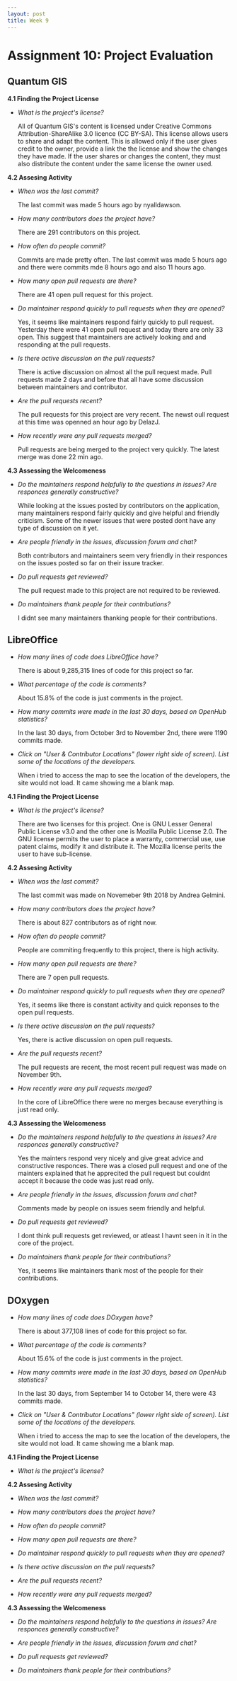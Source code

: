 ```yaml
---
layout: post
title: Week 9
---
```

# Assignment 10: Project Evaluation

## Quantum GIS
__4.1 Finding the Project License__

- _What is the project's license?_

   All of Quantum GIS's content is licensed under Creative Commons Attribution-ShareAlike 3.0 licence (CC BY-SA). This license allows users to share and adapt the content. This is allowed only if the user gives credit to the owner, provide a link the the license and show the changes they have made. If the user shares or changes the content, they must also distribute the content under the same license the owner used.
   
__4.2 Assesing Activity__

- _When was the last commit?_

   The last commit was made 5 hours ago by nyalldawson.

- _How many contributors does the project have?_

   There are 291 contributors on this project.

- _How often do people commit?_

   Commits are made pretty often. The last commit was made 5 hours ago and there were commits mde 8 hours ago and also 11 hours ago.

- _How many open pull requests are there?_

   There are 41 open pull request for this project.

- _Do maintainer respond quickly to pull requests when they are opened?_

   Yes, it seems like maintainers respond fairly quickly to pull request. Yesterday there were 41 open pull request and today there are only 33 open. This suggest that maintainers are actively looking and and responding at the pull requests.

- _Is there active discussion on the pull requests?_

   There is active discussion on almost all the pull request made. Pull requests made 2 days and before that all have some discussion between maintainers and contributor.

- _Are the pull requests recent?_

   The pull requests for this project are very recent. The newst oull request at this time was openned an hour ago by DelazJ.

- _How recently were any pull requests merged?_

   Pull requests are being merged to the project very quickly. The latest merge was done 22 min ago.

__4.3 Assessing the Welcomeness__

- _Do the maintainers respond helpfully to the questions in issues? Are responces generally constructive?_

   While looking at the issues posted by contributors on the application, many maintainers respond fairly quickly and give helpful and friendly criticism. Some of the newer issues that were posted dont have any type of discussion on it yet.

- _Are people friendly in the issues, discussion forum and chat?_

   Both contributors and maintainers seem very friendly in their responces on the issues posted so far on their issure tracker.

- _Do pull requests get reviewed?_

   The pull request made to this project are not required to be reviewed.

- _Do maintainers thank people for their contributions?_

   I didnt see many maintainers thanking people for their contributions.

## LibreOffice

- _How many lines of code does LibreOffice have?_

   There is about 9,285,315 lines of code for this project so far.
 
- _What percentage of the code is comments?_

   About 15.8% of the code is just comments in the project.
 
- _How many commits were made in the last 30 days, based on OpenHub statistics?_

   In the last 30 days, from October 3rd to November 2nd,  there were 1190 commits made.
 
- _Click on "User & Contributor Locations" (lower right side of screen). List some of the locations of
the developers._
   
   When i tried to access the map to see the location of the developers, the site would not load. It came showing me a blank map.

__4.1 Finding the Project License__

- _What is the project's license?_

   There are two licenses for this project. One is GNU Lesser General Public License v3.0 and the other one is Mozilla Public License 2.0. The GNU license permits the user to place a warranty, commercial use, use patent claims, modify it and distribute it. The Mozilla license perits the user to have sub-license.
   
__4.2 Assesing Activity__

- _When was the last commit?_

    The last commit was made on Novemeber 9th 2018 by Andrea Gelmini.

- _How many contributors does the project have?_

   There is about 827 contributors as of right now.

- _How often do people commit?_

   People are commiting frequently to this project, there is high activity.

- _How many open pull requests are there?_

   There are 7 open pull requests.

- _Do maintainer respond quickly to pull requests when they are opened?_

   Yes, it seems like there is constant activity and quick reponses to the open pull requests.

- _Is there active discussion on the pull requests?_
   
   Yes, there is active discussion on open pull requests.

- _Are the pull requests recent?_

   The pull requests are recent, the most recent pull request was made on November 9th.

- _How recently were any pull requests merged?_

   In the core of LibreOffice there were no merges because everything is just read only.

__4.3 Assessing the Welcomeness__

- _Do the maintainers respond helpfully to the questions in issues? Are responces generally constructive?_

    Yes the mainters respond very nicely and give great advice and constructive responces. There was a closed pull request and one of the mainters explained that he apprecited the pull request but couldnt accept it because the code was just read only.

- _Are people friendly in the issues, discussion forum and chat?_

   Comments made by people on issues seem friendly and helpful.

- _Do pull requests get reviewed?_

   I dont think pull requests get reviewed, or atleast I havnt seen in it in the core of the project.

- _Do maintainers thank people for their contributions?_

   Yes, it seems like maintainers thank most of the people for their contributions.

## DOxygen

- _How many lines of code does DOxygen have?_

   There is about 377,108 lines of code for this project so far.
 
- _What percentage of the code is comments?_

   About 15.6% of the code is just comments in the project.
 
- _How many commits were made in the last 30 days, based on OpenHub statistics?_

   In the last 30 days, from September 14 to October 14,  there were 43 commits made.
 
- _Click on "User & Contributor Locations" (lower right side of screen). List some of the locations of
the developers._
   
   When i tried to access the map to see the location of the developers, the site would not load. It came showing me a blank map.

__4.1 Finding the Project License__

- _What is the project's license?_
   
__4.2 Assesing Activity__

- _When was the last commit?_

- _How many contributors does the project have?_

- _How often do people commit?_

- _How many open pull requests are there?_

- _Do maintainer respond quickly to pull requests when they are opened?_

- _Is there active discussion on the pull requests?_

- _Are the pull requests recent?_

- _How recently were any pull requests merged?_

__4.3 Assessing the Welcomeness__

- _Do the maintainers respond helpfully to the questions in issues? Are responces generally constructive?_

- _Are people friendly in the issues, discussion forum and chat?_

- _Do pull requests get reviewed?_

- _Do maintainers thank people for their contributions?_
